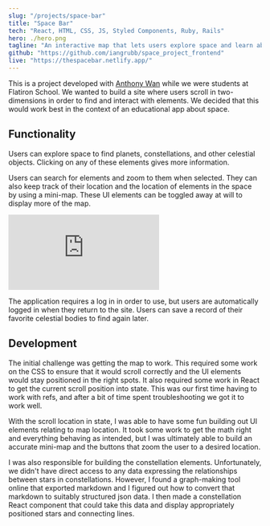 ```yaml
---
slug: "/projects/space-bar"
title: "Space Bar"
tech: "React, HTML, CSS, JS, Styled Components, Ruby, Rails"
hero: ./hero.png
tagline: "An interactive map that lets users explore space and learn about planets and constellations."
github: "https://github.com/iangrubb/space_project_frontend"
live: "https://thespacebar.netlify.app/"
---
```


This is a project developed with [Anthony Wan](https://github.com/xMizu) while we were students at Flatiron School. We wanted to build a site where users scroll in two-dimensions in order to find and interact with elements. We decided that this would work best in the context of an educational app about space.


## Functionality

Users can explore space to find planets, constellations, and other celestial objects. Clicking on any of these elements gives more information.

Users can search for elements and zoom to them when selected. They can also keep track of their location and the location of elements in the space by using a mini-map. These UI elements can be toggled away at will to display more of the map.

<iframe src="https://player.vimeo.com/video/450948485" title="Space Bar User Interface" vratio="51" frameborder="0" allow="autoplay; fullscreen" allowfullscreen></iframe>

The application requires a log in in order to use, but users are automatically logged in when they return to the site. Users can save a record of their favorite celestial bodies to find again later.


## Development

The initial challenge was getting the map to work. This required some work on the CSS to ensure that it would scroll correctly and the UI elements would stay positioned in the right spots. It also required some work in React to get the current scroll position into state. This was our first time having to work with refs, and after a bit of time spent troubleshooting we got it to work well.

With the scroll location in state, I was able to have some fun building out UI elements relating to map location. It took some work to get the math right and everything behaving as intended, but I was ultimately able to build an accurate mini-map and the buttons that zoom the user to a desired location.

I was also responsible for building the constellation elements. Unfortunately, we didn't have direct access to any data expressing the relationships between stars in constellations. However, I found a graph-making tool online that exported markdown and I figured out how to convert that markdown to suitably structured json data. I then made a constellation React component that could take this data and display appropriately positioned stars and connecting lines.